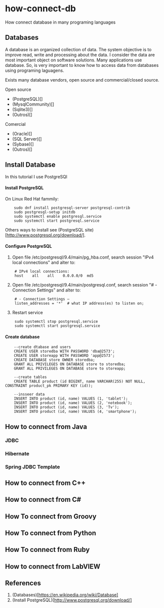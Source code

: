 # how-connect-db
How connect database in many programing languages

## Databases

A database is an organized collection of data. The system objective is to improve read, write and processing about the
data. I consider the data are most important object on software solutions. Many applications use database. So, is very
important to know how to access data from databases using programing laguagens.

Exists many database vendors, open source and commercial/closed source.

Open source

* (PostgreSQL)[]
* (MysqlCommunity)[]
* (Sqlite3)[]
* (Outros)[]

Comercial

* (Oracle)[]
* (SQL Server)[]
* (Sybase)[]
* (Outros)[]


## Install Database 

In this tutorial I use PostgreSQl

#### Install PostgreSQL

On Linux Red Hat fammily:

        sudo dnf install postgresql-server postgresql-contrib
        sudo postgresql-setup initdb
        sudo systemctl enable postgresql.service
        sudo systemctl start postgresql.service
 
Others ways to install see (PostgreSQL site)[http://www.postgresql.org/download/].
#### Configure PostgreSQL

1. Open file /etc/postgresql/9.4/main/pg_hba.conf, 
search session "IPv4 local connections" and alter to:

        # IPv4 local connections:
        host    all    all    0.0.0.0/0  md5

2. Open file /etc/postgresql/9.4/main/postgresql.conf, 
search session  "# - Connection Settings" and alter to:

        # - Connection Settings –
        listen_addresses = '*'  # what IP address(es) to listen on;

3. Restart service

        sudo systemctl stop postgresql.service
        sudo systemctl start postgresql.service

#### Create database

        --create dtabase and users
        CREATE USER storedba WITH PASSWORD 'dba@2573';
        CREATE USER storeapp WITH PASSWORD 'app@2573';
        CREATE DATABASE store OWNER storedba;
        GRANT ALL PRIVILEGES ON DATABASE store to storedba;
        GRANT ALL PRIVILEGES ON DATABASE store to storeapp;

        --create tables
        CREATE TABLE product (id BIGINT, name VARCHAR(255) NOT NULL, CONSTRAINT product_pk PRIMARY KEY (id));

        --insseer data
        INSERT INTO product (id, name) VALUES (1, 'tablet');
        INSERT INTO product (id, name) VALUES (2, 'notebook');
        INSERT INTO product (id, name) VALUES (3, 'Tv');
        INSERT INTO product (id, name) VALUES (4, 'smartphone');


## How to connect from Java


### JDBC
### Hibernate
### Spring JDBC Template


## How to connect from C++

## How to connect from C#

## How To connect from Groovy

## How To connect from Python

## How To connect from Ruby

## How to connect from LabVIEW




## References

1. (Databases)[https://en.wikipedia.org/wiki/Database]
2. (Install PostgreSQL)[http://www.postgresql.org/download/]

